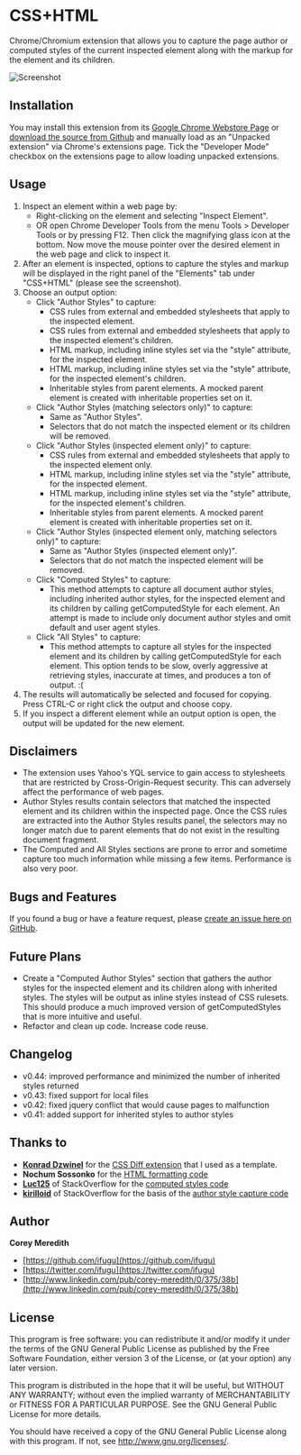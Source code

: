 CSS+HTML
======================

Chrome/Chromium extension that allows you to capture the page author or computed styles of the current inspected element along with the markup for the element and its children.

![Screenshot](https://github.com/ifugu/CSS_Plus_HTML/blob/master/img/screenshot.png?raw=true)

Installation
------------

You may install this extension from its 
[Google Chrome Webstore Page](https://chrome.google.com/webstore/detail/css%20html/pbgafccggboemhmcmnmglkgidbiigoeh?hl=en) or [download the source from Github](https://github.com/ifugu/CSS_Plus_HTML/) and manually load as an "Unpacked extension" via Chrome's extensions page.  Tick the "Developer Mode" checkbox on the extensions page to allow loading unpacked extensions.

Usage
-----
1. Inspect an element within a web page by:
    - Right-clicking on the element and selecting "Inspect Element".
    - OR open Chrome Developer Tools from the menu Tools > Developer Tools or by pressing F12. Then click the magnifying glass icon at the bottom. Now move the mouse pointer over the desired element in the web page and click to inspect it.
2. After an element is inspected, options to capture the styles and markup will be displayed in the right panel of the "Elements" tab under "CSS+HTML" (please see the screenshot).
3. Choose an output option:
    - Click "Author Styles" to capture:
        - CSS rules from external and embedded stylesheets that apply to the inspected element.
        - CSS rules from external and embedded stylesheets that apply to the inspected element's children.
        - HTML markup, including inline styles set via the "style" attribute, for the inspected element.
        - HTML markup, including inline styles set via the "style" attribute, for the inspected element's children.
        - Inheritable styles from parent elements. A mocked parent element is created with inheritable properties set on it.
    - Click "Author Styles (matching selectors only)" to capture:
        - Same as "Author Styles".
        - Selectors that do not match the inspected element or its children will be removed.
    - Click "Author Styles (inspected element only)" to capture:
        - CSS rules from external and embedded stylesheets that apply to the inspected element only.
        - HTML markup, including inline styles set via the "style" attribute, for the inspected element.
        - HTML markup, including inline styles set via the "style" attribute, for the inspected element's children.
        - Inheritable styles from parent elements. A mocked parent element is created with inheritable properties set on it.
    - Click "Author Styles (inspected element only, matching selectors only)" to capture:
        - Same as "Author Styles (inspected element only)".
        - Selectors that do not match the inspected element will be removed.
    - Click "Computed Styles" to capture:
        - This method attempts to capture all document author styles, including inherited author styles, for the inspected element and its children by calling getComputedStyle for each element. An attempt is made to include only document author styles and omit default and user agent styles.
    - Click "All Styles" to capture:
        - This method attempts to capture all styles for the inspected element and its children by calling getComputedStyle for each element. This option tends to be slow, overly aggressive at retrieving styles, inaccurate at times, and produces a ton of output. :(
4. The results will automatically be selected and focused for copying. Press CTRL-C or right click the output and choose copy.
5. If you inspect a different element while an output option is open, the output will be updated for the new element.


Disclaimers
-----------

+ The extension uses Yahoo's YQL service to gain access to stylesheets that are restricted by Cross-Origin-Request security. This can adversely affect the performance of web pages.
+ Author Styles results contain selectors that matched the inspected element and its children within the inspected page. Once the CSS rules are extracted into the Author Styles results panel, the selectors may no longer match due to parent elements that do not exist in the resulting document fragment.
+ The Computed and All Styles sections are prone to error and sometime capture too much information while missing a few items. Performance is also very poor.

Bugs and Features
-----------------

If you found a bug or have a feature request, please [create an issue here on GitHub](https://github.com/ifugu/CSS_Plus_HTML/issues).

Future Plans
------------
+ Create a "Computed Author Styles" section that gathers the author styles for the inspected element and its children along with inherited styles. The styles will be output as inline styles instead of CSS rulesets. This should produce a much improved version of getComputedStyles that is more intuitive and useful.
+ Refactor and clean up code. Increase code reuse.

Changelog
---------
+ v0.44: improved performance and minimized the number of inherited styles returned
+ v0.43: fixed support for local files
+ v0.42: fixed jquery conflict that would cause pages to malfunction
+ v0.41: added support for inherited styles to author styles

Thanks to
------

+ **[Konrad Dzwinel](https://github.com/kdzwinel)** for the [CSS Diff extension](https://github.com/kdzwinel/CSS-Diff) that I used as a template.
+ **Nochum Sossonko** for the [HTML formatting code](http://jsbeautifier.org/)
+ **[Luc125](http://stackoverflow.com/users/746757/luc125)** of StackOverflow for the [computed styles code](http://stackoverflow.com/questions/6209161/extract-the-current-dom-and-print-it-as-a-string-with-styles-intact)
+ **[kirilloid](http://stackoverflow.com/users/255363/kirilloid)** of StackOverflow for the basis of the [author style capture code](http://stackoverflow.com/questions/4781410/jquery-how-to-get-all-styles-css-defined-within-internal-external-document-w)

Author
------

**Corey Meredith**

+ [https://github.com/ifugu](https://github.com/ifugu)
+ [https://twitter.com/ifugu](https://twitter.com/ifugu)
+ [http://www.linkedin.com/pub/corey-meredith/0/375/38b](http://www.linkedin.com/pub/corey-meredith/0/375/38b)

License
-------

This program is free software: you can redistribute it and/or modify
it under the terms of the GNU General Public License as published by
the Free Software Foundation, either version 3 of the License, or
(at your option) any later version.

This program is distributed in the hope that it will be useful,
but WITHOUT ANY WARRANTY; without even the implied warranty of
MERCHANTABILITY or FITNESS FOR A PARTICULAR PURPOSE.  See the
GNU General Public License for more details.

You should have received a copy of the GNU General Public License
along with this program.  If not, see <http://www.gnu.org/licenses/>.